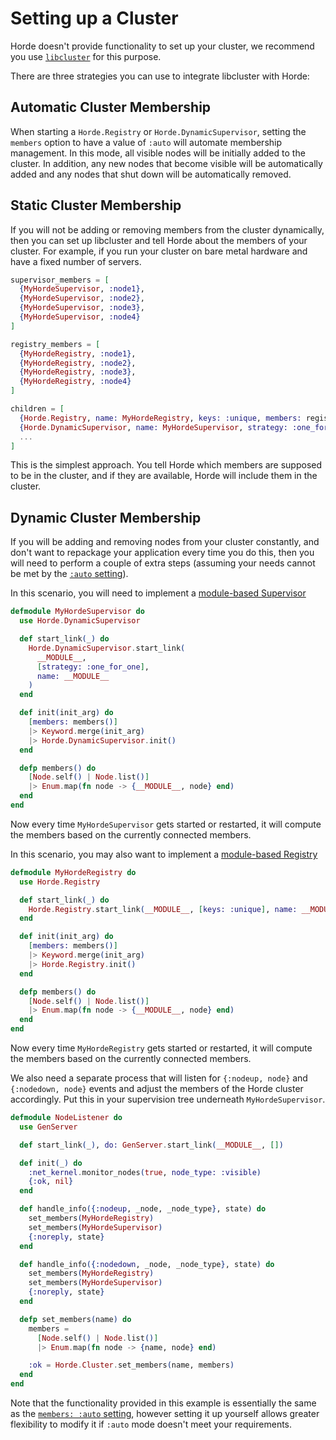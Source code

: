 # Setting up a Cluster

Horde doesn't provide functionality to set up your cluster, we recommend you use [`libcluster`](https://hexdocs.pm/libcluster/readme.html) for this purpose.

There are three strategies you can use to integrate libcluster with Horde:

## Automatic Cluster Membership

When starting a `Horde.Registry` or `Horde.DynamicSupervisor`, setting the `members`
option to have a value of `:auto` will automate membership management. In this
mode, all visible nodes will be initially added to the cluster. In addition,
any new nodes that become visible will be automatically added and any
nodes that shut down will be automatically removed.

## Static Cluster Membership

If you will not be adding or removing members from the cluster dynamically, then you can set up libcluster and tell Horde about the members of your cluster. For example, if you run your cluster on bare metal hardware and have a fixed number of servers.

```elixir
supervisor_members = [
  {MyHordeSupervisor, :node1},
  {MyHordeSupervisor, :node2},
  {MyHordeSupervisor, :node3},
  {MyHordeSupervisor, :node4}
]

registry_members = [
  {MyHordeRegistry, :node1},
  {MyHordeRegistry, :node2},
  {MyHordeRegistry, :node3},
  {MyHordeRegistry, :node4}
]

children = [
  {Horde.Registry, name: MyHordeRegistry, keys: :unique, members: registry_members},
  {Horde.DynamicSupervisor, name: MyHordeSupervisor, strategy: :one_for_one, members: supervisor_members},
  ...
]
```

This is the simplest approach. You tell Horde which members are supposed to be in the cluster, and if they are available, Horde will include them in the cluster.

## Dynamic Cluster Membership

If you will be adding and removing nodes from your cluster constantly, and don't want to repackage your application every time you do this, then you will need to perform a couple of extra steps (assuming your needs cannot be met by the [`:auto` setting](#automatic-cluster-membership)).

In this scenario, you will need to implement a [module-based Supervisor](https://hexdocs.pm/horde/Horde.DynamicSupervisor.html#module-module-based-supervisor)

```elixir
defmodule MyHordeSupervisor do
  use Horde.DynamicSupervisor

  def start_link(_) do
    Horde.DynamicSupervisor.start_link(
      __MODULE__,
      [strategy: :one_for_one],
      name: __MODULE__
    )
  end

  def init(init_arg) do
    [members: members()]
    |> Keyword.merge(init_arg)
    |> Horde.DynamicSupervisor.init()
  end

  defp members() do
    [Node.self() | Node.list()]
    |> Enum.map(fn node -> {__MODULE__, node} end)
  end
end
```

Now every time `MyHordeSupervisor` gets started or restarted, it will compute the members based on the currently connected members.

In this scenario, you may also want to implement a [module-based Registry](https://hexdocs.pm/horde/Horde.Registry.html#module-module-based-registry)

```elixir
defmodule MyHordeRegistry do
  use Horde.Registry

  def start_link(_) do
    Horde.Registry.start_link(__MODULE__, [keys: :unique], name: __MODULE__)
  end

  def init(init_arg) do
    [members: members()]
    |> Keyword.merge(init_arg)
    |> Horde.Registry.init()
  end

  defp members() do
    [Node.self() | Node.list()]
    |> Enum.map(fn node -> {__MODULE__, node} end)
  end
end
```

Now every time `MyHordeRegistry` gets started or restarted, it will compute the members based on the currently connected members.

We also need a separate process that will listen for `{:nodeup, node}` and `{:nodedown, node}` events and adjust the members of the Horde cluster accordingly. Put this in your supervision tree underneath `MyHordeSupervisor`.

```elixir
defmodule NodeListener do
  use GenServer

  def start_link(_), do: GenServer.start_link(__MODULE__, [])

  def init(_) do
    :net_kernel.monitor_nodes(true, node_type: :visible)
    {:ok, nil}
  end

  def handle_info({:nodeup, _node, _node_type}, state) do
    set_members(MyHordeRegistry)
    set_members(MyHordeSupervisor)
    {:noreply, state}
  end

  def handle_info({:nodedown, _node, _node_type}, state) do
    set_members(MyHordeRegistry)
    set_members(MyHordeSupervisor)
    {:noreply, state}
  end

  defp set_members(name) do
    members =
      [Node.self() | Node.list()]
      |> Enum.map(fn node -> {name, node} end)

    :ok = Horde.Cluster.set_members(name, members)
  end
end
```

Note that the functionality provided in this example is essentially the same as
the [`members: :auto` setting](#automatic-cluster-membership), however setting
it up yourself allows greater flexibility to modify it if `:auto` mode doesn't
meet your requirements.
